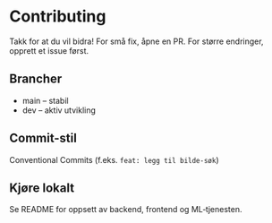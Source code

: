 # Contributing
Takk for at du vil bidra! For små fix, åpne en PR. For større endringer, opprett et issue først.

## Brancher
- main – stabil
- dev – aktiv utvikling

## Commit-stil
Conventional Commits (f.eks. `feat: legg til bilde-søk`)

## Kjøre lokalt
Se README for oppsett av backend, frontend og ML‑tjenesten.

